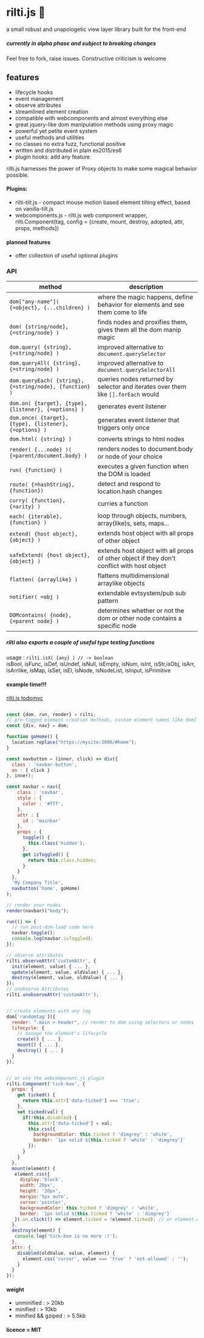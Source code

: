 # rilti.js :rat:

a small robust and unapologetic view layer library built for the front-end

##### currently in alpha phase and subject to breaking changes
Feel free to fork, raise issues. Constructive criticism is welcome

## features
* lifecycle hooks
* event management
* observe attributes
* streamlined element creation
* compatible with webcomponents and almost everything else
* great jquery-like dom manipulation methods using proxy magic
* powerful yet petite event system
* useful methods and utilities
* no classes no extra fuzz, functional positive
* written and distributed in plain es2015/es6
* plugin hooks: add any feature

rilti.js harnesses the power of Proxy objects to make some magical behavior possible.

#### Plugins:
* rilti-tilt.js - compact mouse motion based element tilting effect, based on vanilla-tilt.js
* webcomponents.js - rilti.js web component wrapper, rilti.Component(tag, config = {create, mount, destroy, adopted, attr, props, methods})

#### planned features
* offer collection of useful optional plugins

### API
| method | description  |
|--------|--------------|
| ``dom["any-name"]( {=object}, {...children} )`` | where the magic happens, define behavior for elements and see them come to life |
| ``dom( {string/node}, {=string/node} )`` | finds nodes and proxifies them, gives them all the dom manip magic |
| ``dom.query( {string}, {=string/node} )`` | improved alternative to ``document.querySelector``|
| ``dom.queryAll( {string}, {=string/node} )`` | improved alternative to ``document.querySelectorAll``|
| ``dom.queryEach( {string}, {=string/node}, {function} )`` | queries nodes returned by selector and iterates over them like ``[].forEach`` would|
| ``dom.on( {target}, {type}, {listener}, {=options} )`` | generates event listener |
| ``dom.once( {target}, {type}, {listener}, {=options} )`` | generates event listener that triggers only once |
| ``dom.html( {string} )`` | converts strings to html nodes |
| ``render( {...node} )( {=parent/document.body} )`` | renders nodes to document.body or node of your choice |
| ``run( {function} )`` | executes a given function when the DOM is loaded |
| ``route( {=hashString}, {function})`` | detect and respond to location.hash changes |
| ``curry( {function}, {=arity} )`` | curries a function |
| ``each( {iterable}, {function} )`` | loop through objects, numbers, array(like)s, sets, maps... |
| ``extend( {host object}, {object} )`` | extends host object with all props of other object |
| ``safeExtend( {host object}, {object} )`` | extends host object with all props of other object if they don't conflict with host object |
| ``flatten( {arraylike} )`` | flattens multidimensional arraylike objects |
| ``notifier( =obj )`` | extendable evtsystem/pub sub pattern |
| ``DOMcontains( {node}, {=parent node} )`` | determines whether or not the dom or other node contains a specific node |

##### rilti also exports a couple of useful type testing functions
usage : ``rilti.isX( {any} ) // -> boolean``  
isBool, isFunc,
isDef, isUndef,
isNull, isEmpty,
isNum, isInt,
isStr,isObj,
isArr, isArrlike,
isMap, isSet,
isEl, isNode, isNodeList,
isInput, isPrimitive

#### example time!!!

[rilti.js todomvc](https://github.com/SaulDoesCode/rilti.js-todomvc)

```javascript

const {dom, run, render} = rilti;
// pre-tagged element creation methods, custom element names like dom['custom_element-x'] works too
const {div, nav} = dom;

function goHome() {
  location.replace("https://mysite:3000/#home");
}

const navbutton = (inner, click) => div({
  class : 'navbar-button',
  on : { click }
}, inner);

const navbar = nav({
    class : 'navbar',
    style : {
      color : '#fff',
    },
    attr : {
      id : 'mainbar'
    },
    props : {
      toggle() {
        this.class('hidden');
      },
      get isToggled() {
        return this.class.hidden;
      }
    }
  },    
  'My Company Title',
  navbutton('home', goHome)
);

// render your nodes
render(navbar)("body");

run(() => {
  // run post-dom-load code here
  navbar.toggle();
  console.log(navbar.isToggled);
});

// observe attributes
rilti.observeAttr('customAttr', {
  init(element, value) { ... },
  update(element, value, oldValue) { ... },
  destroy(element, value, oldValue) { ... }
});
// unobserve Attributes
rilti.unobserveAttr('customAttr');


// create elements with any tag
dom['randomtag']({
  render: ".main > header", // render to dom using selectors or nodes
  lifecycle: {
    // manage the element's lifecycle
    create() { ... },
    mount() { ... },
    destroy() { ... }
  }
});


// or use the webcomponent.js plugin
rilti.Component('tick-box', {
  props: {
    get ticked() {
      return this.attr['data-ticked'] === 'true';
    },
    set ticked(val) {
      if(!this.disabled) {
        this.attr['data-ticked'] = val;
        this.css({
          backgroundColor: this.ticked ? 'dimgrey' : 'white',
          border: `1px solid ${this.ticked ? 'white' : 'dimgrey'}`
        });
      }
    }
  },
  mount(element) {
   element.css({
     display:'block',
     width:'20px',
     height: '20px',
     margin:'5px auto',
     cursor:'pointer',
     backgroundColor: this.ticked ? 'dimgrey' : 'white',
     border: `1px solid ${this.ticked ? 'white' : 'dimgrey'}`
   }).on.click(() => element.ticked = !element.ticked); // or element.on('click', fn)
  },
  destroy(element) {
   console.log('tick-box is no more :(');
  },
  attr: {
    disabled(oldValue, value, element) {
      element.css('cursor', value === 'true' ? 'not-allowed' : '');
    }
  }
});

```

#### weight
* unminified : > 20kb
* minified : > 10kb
* minified && gziped : > 5.5kb

#### licence = MIT
